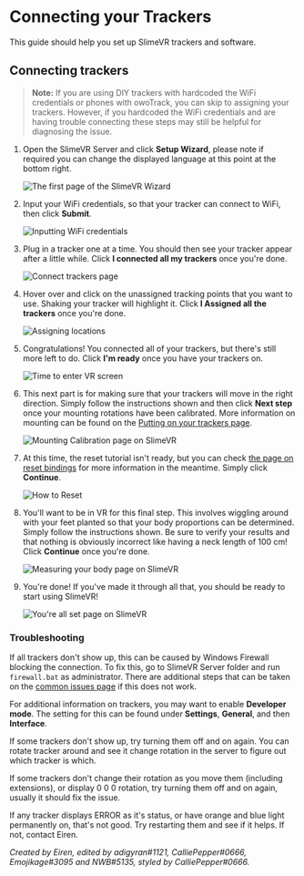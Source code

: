 # Connecting your Trackers

This guide should help you set up SlimeVR trackers and software.


## Connecting trackers

> **Note:** If you are using DIY trackers with hardcoded the WiFi credentials or phones with owoTrack, you can skip to assigning your trackers. However, if you hardcoded the WiFi credentials and are having trouble connecting these steps may still be helpful for diagnosing the issue.

1. Open the SlimeVR Server and click **Setup Wizard**, please note if required you can change the displayed language at this point at the bottom right.

   ![The first page of the SlimeVR Wizard](../assets/img/Setup_Welcome.png)

1. Input your WiFi credentials, so that your tracker can connect to WiFi, then click **Submit**.

   ![Inputting WiFi credentials](../assets/img/Setup_WiFi.png)

1. Plug in a tracker one at a time. You should then see your tracker appear after a little while. Click **I connected all my trackers** once you're done.

   ![Connect trackers page](../assets/img/Setup_Connect-Trackers.png)

1. Hover over and click on the unassigned tracking points that you want to use. Shaking your tracker will highlight it. Click **I Assigned all the trackers** once you're done.

   ![Assigning locations](../assets/img/Setup_Assignment.png)

1. Congratulations! You connected all of your trackers, but there's still more left to do. Click **I'm ready** once you have your trackers on.

   ![Time to enter VR screen](../assets/img/Setup_NotDone.png)

1. This next part is for making sure that your trackers will move in the right direction. Simply follow the instructions shown and then click **Next step** once your mounting rotations have been calibrated. More information on mounting can be found on the [Putting on your trackers page](putting-on-trackers.md).

   ![Mounting Calibration page on SlimeVR](../assets/img/Setup_Mounting.png)

1. At this time, the reset tutorial isn't ready, but you can check [the page on reset bindings](setting-reset-bindings.md) for more information in the meantime. Simply click **Continue**.

   ![How to Reset](../assets/img/Setup_Reset.png)

1. You'll want to be in VR for this final step. This involves wiggling around with your feet planted so that your body proportions can be determined. Simply follow the instructions shown. Be sure to verify your results and that nothing is obviously incorrect like having a neck length of 100 cm! Click **Continue** once you're done.

   ![Measuring your body page on SlimeVR](../assets/img/Setup_Proportions.png)

1. You're done! If you've made it through all that, you should be ready to start using SlimeVR!

   ![You're all set page on SlimeVR](../assets/img/Setup_Done.png)


### Troubleshooting

If all trackers don't show up, this can be caused by Windows Firewall blocking the connection. To fix this, go to SlimeVR Server folder and run `firewall.bat` as administrator. There are additional steps that can be taken on the [common issues page](../common-issues.md#the-trackers-are-connected-to-my-wifi-but-dont-turn-up-on-slimevr) if this does not work.

For additional information on trackers, you may want to enable **Developer mode**. The setting for this can be found under **Settings**, **General**, and then **Interface**.

If some trackers don't show up, try turning them off and on again. You can rotate tracker around and see it change rotation in the server to figure out which tracker is which.

If some trackers don't change their rotation as you move them (including extensions), or display 0 0 0 rotation, try turning them off and on again, usually it should fix the issue.

If any tracker displays ERROR as it's status, or have orange and blue light permanently on, that's not good. Try restarting them and see if it helps. If not, contact Eiren.

*Created by Eiren, edited by adigyran#1121, CalliePepper#0666, Emojikage#3095 and NWB#5135, styled by CalliePepper#0666.*
